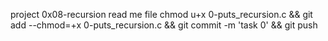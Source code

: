 project 0x08-recursion read me file
chmod u+x 0-puts_recursion.c && git add --chmod=+x 0-puts_recursion.c && git commit -m 'task 0' && git push